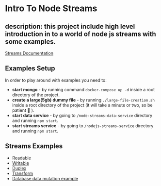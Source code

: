 # Intro To Node Streams

## description: this project include high level introduction in to a world of node js streams with some examples.

[Streams Documentation](./docs/intro-page.md)

## Examples Setup

In order to play around with examples you need to:

- **start mongo** - by running command `docker-compose up -d` inside a root directory of the project.
- **create a large(5gb) dummy file** - by running `./large-file-creation.sh` inside a root directory of the project (it will take a minute or two, so be patient 🙂 ).
- **start data service** - by going to `/node-streams-data-service` directory and running `npm start`.
- **start streams service** - by going to `/nodejs-streams-service` directory and running `npm start`.

## Streams Examples

- [Readable](nodejs-streams-service/src/examples/readable-stream/README.md)
- [Writable](nodejs-streams-service/src/examples/writable-stream/README.md)
- [Duplex](nodejs-streams-service/src/examples/duplex-stream/README.md)
- [Transform](nodejs-streams-service/src/examples/transform-stream/README.md)
- [Database data mutation example](nodejs-streams-service/src/examples/documents-mutation/README.md)
